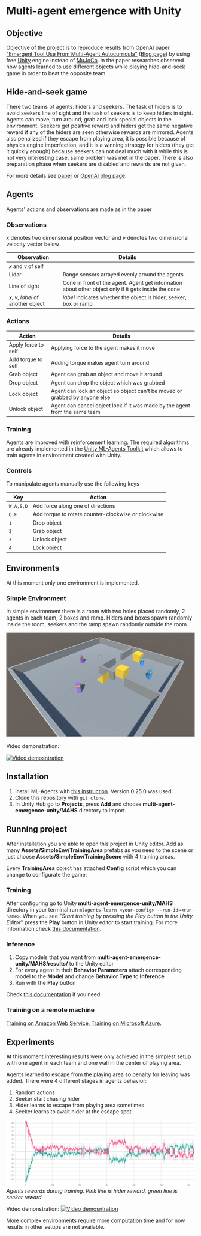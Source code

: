 # Multi-agent emergence with Unity

## Objective
Objective of the project is to reproduce results from OpenAI paper ["Emergent Tool Use From Multi-Agent Autocurricula"](https://arxiv.org/abs/1909.07528) ([Blog page](https://openai.com/blog/emergent-tool-use/)) by using free [Unity](https://unity.com/) engine instead of [MuJoCo](http://www.mujoco.org/). In the paper researches observed how agents learned to use different objects while playing hide-and-seek game in order to beat the opposite team.

## Hide-and-seek game
There two teams of agents: hiders and seekers. The task of hiders is to avoid seekers line of sight and the task of seekers is to keep hiders in sight. Agents can move, turn around, grab and lock special objects in the environment. Seekers get positive reward and hiders get the same negative reward if any of the hiders are seen otherwise rewards are mirrored. Agents also penalized if they escape from playing area, it is possible because of physics engine imperfection, and it is a winning strategy for hiders (they get it quickly enough) because seekers can not deal much with it while this is not very interesting case, same problem was met in the paper. There is also preparation phase when seekers are disabled and rewards are not given.

For more details see [paper](https://arxiv.org/abs/1909.07528) or [OpenAI blog page](https://openai.com/blog/emergent-tool-use/).
## Agents
Agents' actions and observations are made as in the paper
### Observations
*x* denotes two dimensional position vector and *v* denotes two dimensional velocity vector below

| Observation | Details |
|-|-|
| *x* and *v* of self |  |
| Lidar | Range sensors arrayed evenly around the agents |
| Line of sight | Cone in front of the agent. Agent get information about other object only if it gets inside the cone |
| *x*, *v*, *label* of another object | *label* indicates whether the object is hider, seeker, box or ramp |

### Actions
| Action | Details |
|-|-|
| Apply force to self | Applying force to the agent makes it move |
| Add torque to self | Adding torque makes agent turn around |
| Grab object | Agent can grab an object and move it around |
| Drop object | Agent can drop the object which was grabbed |
| Lock object | Agent can lock an object so object can't be moved or grabbed by anyone else |
| Unlock object | Agent can cancel object lock if it was made by the agent from the same team |

### Training
Agents are improved with reinforcement learning. The required algorithms are already implemented in the [Unity ML-Agents Toolkit](https://github.com/Unity-Technologies/ml-agents) which allows to train agents in environment created with Unity.

### Controls
To manipulate agents manually use the following keys

| Key | Action |
|-|-|
| `W,A,S,D` | Add force along one of directions |
| `Q,E` | Add torque to rotate counter-clockwise or clockwise |
| `1` | Drop object |
| `2` | Grab object |
| `3` | Unlock object |
| `4` | Lock object |

## Environments
At this moment only one environment is implemented.

### Simple Environment
In simple environment there is a room with two holes placed randomly, 2 agents in each team, 2 boxes and ramp. Hiders and boxes spawn randomly inside the room, seekers and the ramp spawn randomly outside the room.

![Simple environment image](img/env3.PNG?raw=true "Title")

Video demonstration:

[![Video demosntration](https://img.youtube.com/vi/Bk1vIVzacZs/0.jpg)](https://www.youtube.com/watch?v=Bk1vIVzacZs)

## Installation
1. Install ML-Agents with [this instruction](https://github.com/Unity-Technologies/ml-agents/blob/main/docs/Installation.md). Version 0.25.0 was used.
2. Clone this repository with `git clone`.
3. In Unity Hub go to **Projects**, press **Add** and choose **multi-agent-emergence-unity/MAHS** directory to import.

## Running project
After installation you are able to open this project in Unity editor. Add as many **Assets/SimpleEnv/TrainingArea** prefabs as you need to the scene or just choose **Assets/SimpleEnv/TrainingScene** with 4 training areas.

Every **TrainingArea** object has attached **Config** script which you can change to configurate the game.

### Training
After configuring go to Unity **multi-agent-emergence-unity/MAHS** directory in your terminal run `mlagents-learn <your-config> --run-id=<run-name>`. When you see "*Start training by pressing the Play button in the Unity Editor*" press the **Play** button in Unity editor to start training. For more information check [this documentation](https://github.com/Unity-Technologies/ml-agents/blob/main/docs/Training-ML-Agents.md).

### Inference
1. Copy models that you want from **multi-agent-emergence-unity/MAHS/results/<run-name>** to the Unity editor
2. For every agent in their **Behavior Parameters**  attach corresponding model to the **Model** and change **Behavior Type** to **Inference**
3. Run with the **Play** button

Check [this documentation](https://github.com/Unity-Technologies/ml-agents/blob/main/docs/Getting-Started.md) if you need.

### Training on a remote machine
[Training on Amazon Web Service](https://github.com/Unity-Technologies/ml-agents/blob/main/docs/Training-on-Amazon-Web-Service.md), [Training on Microsoft Azure](https://github.com/Unity-Technologies/ml-agents/blob/main/docs/Training-on-Microsoft-Azure.md).

## Experiments
At this moment interesting results were only achieved in the simplest setup with one agent in each team and one wall in the center of playing area.

Agents learned to escape from the playing area so penalty for leaving was added. There were 4 different stages in agents behavior:
1. Random actions
2. Seeker start chasing hider
3. Hider learns to escape from playing area sometimes
4. Seeker learns to await hider at the escape spot

![Simple environment image](img/1vs1.PNG?raw=true "Title")
*Agents rewards during training. Pink line is hider reward, green line is seeker reward*

Video demonstration:
[![Video demosntration](https://img.youtube.com/vi/G6lHAKiyQIE/0.jpg)](https://www.youtube.com/watch?v=G6lHAKiyQIE)

More complex environments require more computation time and for now results in other setups are not available.
